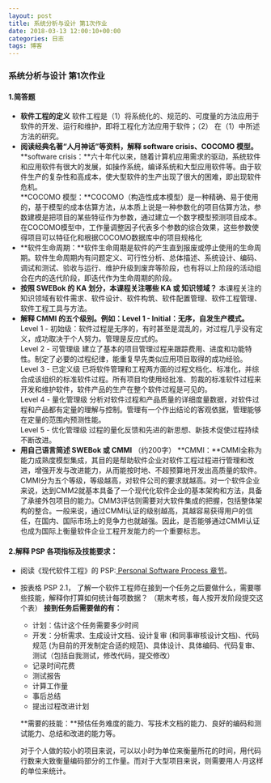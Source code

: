 ```yaml
---
layout: post
title: 系统分析与设计 第1次作业
date: 2018-03-13 12:00:10+00:00
categories: 日志
tags: 博客
---
```

### 系统分析与设计 第1次作业
#### 1.简答题
- **软件工程的定义**
软件工程是（1）将系统化的、规范的、可度量的方法应用于软件的开发、运行和维护，即将工程化方法应用于软件；（2） 在（1）中所述方法的研究。
- **阅读经典名著“人月神话”等资料，解释 software crisis、COCOMO 模型。**  
**software crisis：**六十年代以来，随着计算机应用需求的驱动，系统软件和应用软件有很大的发展，如操作系统，编译系统和大型应用软件等。由于软件生产的复杂性和高成本，使大型软件的生产出现了很大的困难，即出现软件危机。  
**COCOMO 模型：**COCOMO（构造性成本模型）是一种精确、易于使用的，基于模型的成本估算方法，从本质上说是一种参数化的项目估算方法，参数建模是把项目的某些特征作为参数，通过建立一个数字模型预测项目成本。在COCOMO模型中，工作量调整因子代表多个参数的综合效果，这些参数使得项目可以特征化和根据COCOMO数据库中的项目规格化  
- **软件生命周期：**软件生命周期是软件的产生直到报废或停止使用的生命周期。软件生命周期内有问题定义、可行性分析、总体描述、系统设计、编码、调试和测试、验收与运行、维护升级到废弃等阶段，也有将以上阶段的活动组合在内的迭代阶段，即迭代作为生命周期的阶段。
- **按照 SWEBok 的 KA 划分，本课程关注哪些 KA 或 知识领域？**
本课程关注的知识领域有软件需求、软件设计、软件构筑、软件配置管理、软件工程管理、软件工程工具与方法。
- **解释 CMMI 的五个级别。例如：Level 1 - Initial：无序，自发生产模式。**
Level 1 - 初始级：软件过程是无序的，有时甚至是混乱的，对过程几乎没有定义，成功取决于个人努力。管理是反应式的。  
Level 2 - 可管理级
建立了基本的项目管理过程来跟踪费用、进度和功能特性。制定了必要的过程纪律，能重复早先类似应用项目取得的成功经验。  
Level 3 - 已定义级
已将软件管理和工程两方面的过程文档化、标准化，并综合成该组织的标准软件过程。所有项目均使用经批准、剪裁的标准软件过程来开发和维护软件，软件产品的生产在整个软件过程是可见的。  
Level 4 - 量化管理级
分析对软件过程和产品质量的详细度量数据，对软件过程和产品都有定量的理解与控制。管理有一个作出结论的客观依据，管理能够在定量的范围内预测性能。  
Level 5 - 优化管理级
过程的量化反馈和先进的新思想、新技术促使过程持续不断改进。  
- **用自己语言简述 SWEBok 或 CMMI** （约200字）
**CMMI：**CMMI全称为能力成熟度模型集成，其目的是帮助软件企业对软件工程过程进行管理和改进，增强开发与改进能力，从而能按时地、不超预算地开发出高质量的软件。CMMI分为五个等级，等级越高，对软件公司的要求就越高。对一个软件企业来说，达到CMM2就基本具备了一个现代化软件企业的基本架构和方法，具备了承接外包项目的能力。CMM3评估则需要对大软件集成的把握，包括整体架构的整合。一般来说，通过CMMI认证的级别越高，其越容易获得用户的信任，在国内、国际市场上的竞争力也就越强。因此，是否能够通过CMMI认证也成为国际上衡量软件企业工程开发能力的一个重要标志。
#### 2.解释 PSP 各项指标及技能要求：
- 阅读《现代软件工程》的 PSP:[ Personal Software Process 章节](http://www.cnblogs.com/xinz/archive/2011/11/27/2265425.html)。
- 按表格 PSP 2.1， 了解一个软件工程师在接到一个任务之后要做什么，需要哪些技能，解释你打算如何统计每项数据？ （期末考核，每人按开发阶段提交这个表）
**接到任务后需要做的有：**
	- 计划：估计这个任务需要多少时间
	- 开发：分析需求、生成设计文档、设计复审 (和同事审核设计文档)、代码规范 (为目前的开发制定合适的规范)、具体设计、具体编码、代码复审、测试（包括自我测试，修改代码，提交修改）
	- 记录时间花费
	- 测试报告
	- 计算工作量
	- 事后总结
	- 提出过程改进计划

   **需要的技能：**预估任务难度的能力、写技术文档的能力、良好的编码和测试能力、总结和改进的能力等。

   对于个人做的较小的项目来说，可以以小时为单位来衡量所花的时间，用代码行数来大致衡量编码部分的工作量。而对于大型项目来说，则需要用人·月这样的单位来统计。
